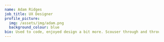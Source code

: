 ```yaml
---
name: Adam Ridges
job_title: UX Designer
profile_picture:
  img: /assets/img/adam.png
  background_colour: blue
bio: Used to code, enjoyed design a bit more. Scouser through and through
---
```

